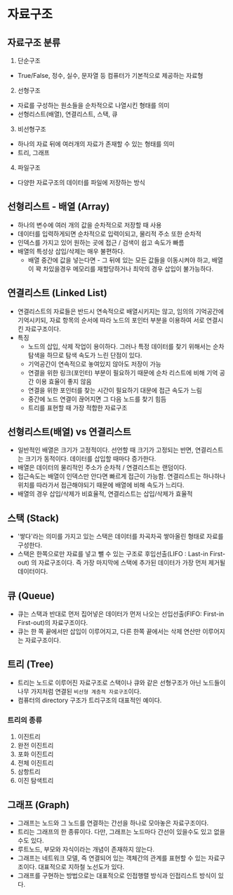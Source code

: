 # 자료구조

## 자료구조 분류

1. 단순구조

- True/False, 정수, 실수, 문자열 등 컴퓨터가 기본적으로 제공하는 자료형

2. 선형구조

- 자료를 구성하는 원소들을 순차적으로 나열시킨 형태를 의미
- 선형리스트(배열), 연결리스트, 스택, 큐

3. 비선형구조

- 하나의 자료 뒤에 여러개의 자료가 존재할 수 있는 형태를 의미
- 트리, 그래프

4. 파일구조

- 다양한 자료구조의 데이터를 파일에 저장하는 방식

## 선형리스트 - 배열 (Array)

- 하나의 변수에 여러 개의 값을 순차적으로 저장할 때 사용
- 데이터를 입력하게되면 순차적으로 입력이되고, 물리적 주소 또한 순차적
- 인덱스를 가지고 있어 원하는 곳에 접근 / 검색이 쉽고 속도가 빠름
- 배열의 특성상 삽입/삭제는 매우 불편하다.
  - 배열 중간에 값을 넣는다면 - 그 뒤에 있는 모든 값들을 이동시켜야 하고, 배열이 꽉 차있을경우 메모리를 재할당하거나 최악의 경우 삽입이 불가능하다.

## 연결리스트 (Linked List)

- 연결리스트의 자료들은 반드시 연속적으로 배열시키지는 않고, 임의의 기억공간에 기억시키되, 자료 항목의 순서에 따라 노드의 포인터 부분을 이용하여 서로 연결시킨 자료구조이다.
- 특징
  - 노드의 삽입, 삭제 작업이 용이하다. 그러나 특정 데이터를 찾기 위해서는 순차 탐색을 하므로 탐색 속도가 느린 단점이 있다.
  - 기억공간이 연속적으로 놓여있지 않아도 저장이 가능
  - 연결을 위한 링크(포인터) 부분이 필요하기 때문에 순차 리스트에 비해 기억 공간 이용 효율이 좋지 않음
  - 연결을 위한 포인터를 찾는 시간이 필요하기 대문에 접근 속도가 느림
  - 중간에 노드 연결이 끊어지면 그 다음 노드를 찾기 힘듬
  - 트리를 표현할 때 가장 적합한 자료구조

## 선형리스트(배열) vs 연결리스트

- 일반적인 배열은 크기가 고정적이다. 선언할 때 크기가 고정되는 반면, 연결리스트는 크기가 동적이다. 데이터를 삽입할 때마다 증가한다.
- 배열은 데이터의 물리적인 주소가 순차적 / 연결리스트는 랜덤이다.
- 접근속도는 배열이 인덱스만 안다면 빠르게 접근이 가능함. 연결리스트는 하나하나 위치를 따라가서 접근해야되기 때문에 배열에 비해 속도가 느리다.
- 배열의 경우 삽입/삭제가 비효율적, 연결리스트는 삽입/삭제가 효율적

## 스택 (Stack)

- '쌓다'라는 의미를 가지고 있는 스택은 데이터를 차곡차곡 쌓아올린 형태로 자료를 구성한다.
- 스택은 한쪽으로만 자료를 넣고 뺄 수 있는 구조로 후입선출(LIFO : Last-in First-out) 의 자료구조이다. 즉 가장 마지막에 스택에 추가된 데이터가 가장 먼저 제거될 데이터이다.

## 큐 (Queue)

- 큐는 스택과 반대로 먼저 집어넣은 데이터가 먼저 나오는 선입선출(FIFO: First-in First-out)의 자료구조이다.
- 큐는 한 쪽 끝에서만 삽입이 이루어지고, 다른 한쪽 끝에서는 삭제 연산만 이루어지는 자료구조이다.

## 트리 (Tree)

- 트리는 노드로 이루어진 자료구조로 스택이나 큐와 같은 선형구조가 아닌 노드들이 나무 가지처럼 연결된 `비선형 계층적 자료구조`이다.
- 컴퓨터의 directory 구조가 트리구조의 대표적인 예이다.

### 트리의 종류

1. 이진트리
2. 완전 이진트리
3. 포화 이진트리
4. 전체 이진트리
5. 삼항트리
6. 이진 탐색트리

## 그래프 (Graph)

- 그래프는 노드와 그 노드를 연결하는 간선을 하나로 모아놓은 자료구조이다.
- 트리는 그래프의 한 종류이다.
  다만, 그래프는 노드마다 간선이 있을수도 있고 없을수도 있다.
- 루트노드, 부모와 자식이라는 개념이 존재하지 않는다.
- 그래프는 네트워크 모델, 즉 연결되어 있는 객체간의 관계를 표현할 수 있는 자료구조이다. 대표적으로 지하철 노선도가 있다.
- 그래프를 구현하는 방법으로는 대표적으로 인접행렬 방식과 인접리스트 방식이 있다.
